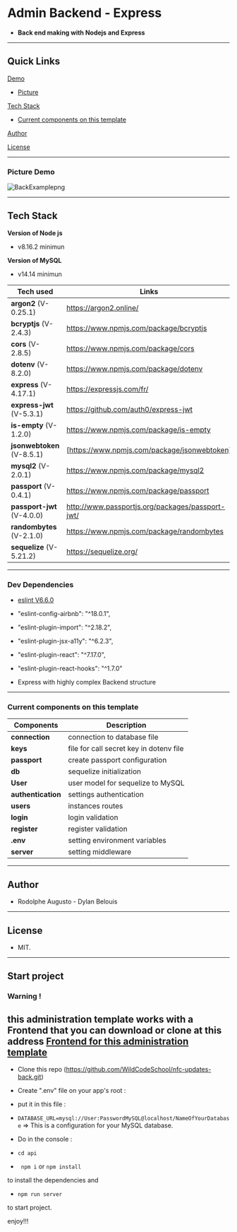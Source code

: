   

# Admin Backend - Express  

  

- **Back end making with Nodejs and Express**

  

  

---

  

## Quick Links

  
  

[Demo](#demo)

  

- [Picture](#picture-demo)

  
  

[Tech Stack](#tech-stack)

  

- [Current components on this template](#Current-components-on-this-template)

  

[Author](#author)

  

[License](#license)

  
  

---

  

### Picture Demo


![BackExamplepng](BackExample.png)



---

  

  

## Tech Stack

 
  **Version of Node js**
-    v8.16.2 minimun

  **Version of MySQL**
-    v14.14 minimun

 | Tech used | Links |
 |---|---|
 | **argon2** (V-0.25.1) | https://argon2.online/ |
 | **bcryptjs** (V-2.4.3) | https://www.npmjs.com/package/bcryptjs |
 | **cors** (V-2.8.5) | https://www.npmjs.com/package/cors |
 | **dotenv** (V-8.2.0) | https://www.npmjs.com/package/dotenv |
 | **express** (V-4.17.1) | https://expressjs.com/fr/ |
 | **express-jwt** (V-5.3.1) | https://github.com/auth0/express-jwt |
 | **is-empty** (V-1.2.0) | https://www.npmjs.com/package/is-empty |
 | **jsonwebtoken** (V-8.5.1) | [https://www.npmjs.com/package/jsonwebtoken] |
 | **mysql2** (V-2.0.1) | https://www.npmjs.com/package/mysql2 |
 | **passport** (V-0.4.1) | https://www.npmjs.com/package/passport |
 | **passport-jwt** (V-4.0.0) | http://www.passportjs.org/packages/passport-jwt/ |
 | **randombytes** (V-2.1.0) | https://www.npmjs.com/package/randombytes |
 | **sequelize** (V-5.21.2) | https://sequelize.org/ |



---

  

### Dev Dependencies

  

- [eslint V6.6.0](https://eslint.org/)

- "eslint-config-airbnb": "^18.0.1",

- "eslint-plugin-import": "^2.18.2",

- "eslint-plugin-jsx-a11y": "^6.2.3",

- "eslint-plugin-react": "^7.17.0",

- "eslint-plugin-react-hooks": "^1.7.0"

  

- Express with highly complex Backend structure

  

---

 

### Current components on this template

  
  

| **Components** | **Description** |
|---|---|
| **connection** |  connection to database file |
| **keys** |  file for call secret key in dotenv file |
| **passport** | create passport configuration |
| **db** | sequelize initialization |
| **User** | user model for sequelize to MySQL |
| **authentication** | settings authentication|
| **users** | instances routes |
| **login** | login validation |
| **register** | register validation |
| **.env** | setting environment variables |
| **server** | setting middleware |

  

---

  

  

## Author

  

  

- Rodolphe Augusto - Dylan Belouis

  

  

---

  

  

## License

  

  

- MIT.

  

  

---

  

  

## Start project

### Warning ! 
**this administration template works with a Frontend that you can download or clone at this address**
[Frontend for this administration template](https://github.com/rodolphe37/nfc-updates-front.git)
---
  

- Clone this repo (https://github.com/WildCodeSchool/nfc-updates-back.git)

  

- Create ".env" file on your app's root :

- put it in this file :

- ``` DATABASE_URL=mysql://User:PasswordMySQL@localhost/NameOfYourDatabase ``` => This is a configuration for your MySQL database.  

- Do in the console :

  

- ```cd api```

  

- ``` npm i``` or ```npm install ```

  

to install the dependencies and

  

- ```npm run server```

  

to start project.

  

  

enjoy!!!
